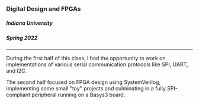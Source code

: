 ### Digital Design and FPGAs
##### Indiana University
##### Spring 2022

---

During the first half of this class, I had the opportunity to work on implementations of various serial communication protocols like SPI, UART, and I2C.

The second half focused on FPGA design using SystemVerilog, implementing some small "toy" projects and culminating in a fully SPI-compliant peripheral running on a Basys3 board.
